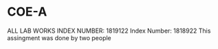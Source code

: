 # COE-A
ALL LAB WORKS
INDEX NUMBER: 1819122
Index Number: 1818922
This assingment was done by two people 
